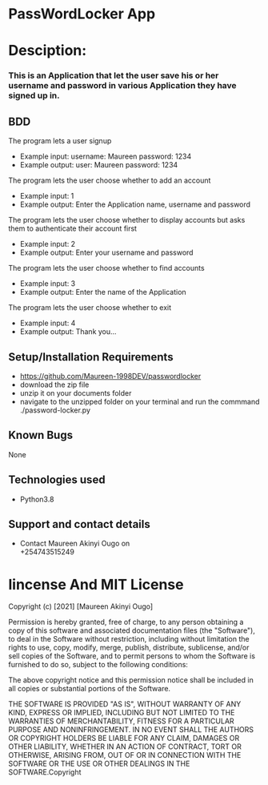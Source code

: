 # PassWordLocker App
# Desciption:
### This is an Application that let the user save his or her username and password in various Application they have signed up in.
## BDD
The program lets a user signup
* Example input: username: Maureen password: 1234
* Example output: user: Maureen password: 1234

The program lets the user choose whether to add an account
* Example input: 1
* Example output: Enter the Application name, username and password

The program lets the user choose whether to display accounts but asks them to authenticate their account first
* Example input: 2
* Example output: Enter your username and password

The program lets the user choose whether to find accounts
* Example input: 3
* Example output: Enter the name of the Application

The program lets the user choose whether to exit
* Example input: 4
* Example output: Thank you...


## Setup/Installation Requirements
* https://github.com/Maureen-1998DEV/passwordlocker
* download the zip file
* unzip it on your documents folder
* navigate to the unzipped folder on your terminal and run the commmand ./password-locker.py
## Known Bugs
None
## Technologies used
* Python3.8
## Support and contact details
* Contact Maureen Akinyi Ougo on      
+254743515249

# lincense And MIT License

Copyright (c) [2021] [Maureen Akinyi Ougo]

Permission is hereby granted, free of charge, to any person obtaining a copy of this software and associated documentation files (the "Software"), to deal in the Software without restriction, including without limitation the rights to use, copy, modify, merge, publish, distribute, sublicense, and/or sell copies of the Software, and to permit persons to whom the Software is furnished to do so, subject to the following conditions:

The above copyright notice and this permission notice shall be included in all copies or substantial portions of the Software.

THE SOFTWARE IS PROVIDED "AS IS", WITHOUT WARRANTY OF ANY KIND, EXPRESS OR IMPLIED, INCLUDING BUT NOT LIMITED TO THE WARRANTIES OF MERCHANTABILITY, FITNESS FOR A PARTICULAR PURPOSE AND NONINFRINGEMENT. IN NO EVENT SHALL THE AUTHORS OR COPYRIGHT HOLDERS BE LIABLE FOR ANY CLAIM, DAMAGES OR OTHER LIABILITY, WHETHER IN AN ACTION OF CONTRACT, TORT OR OTHERWISE, ARISING FROM, OUT OF OR IN CONNECTION WITH THE SOFTWARE OR THE USE OR OTHER DEALINGS IN THE SOFTWARE.Copyright

